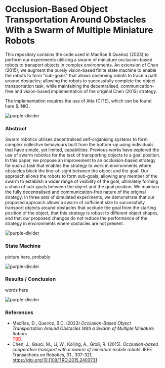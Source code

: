# Occlusion-Based Object Transportation Around Obstacles With a Swarm of Multiple Miniature Robots

This repository contains the code used in MacRae & Queiroz (2023) to perform our experiments utilising a swarm of miniature occlusion-based robots to transport objects in complex environments. An extension of Chen (2015), we augment the purely vision-based finite state machine to enable the robots to form "sub-goals" that allows observing robots to trace a path around obstacles; allowing the robots to successfully complete the object transportation task, while maintaining the decentralised, communication-free and vision-based implementation of the original Chen (2015) strategy.

The implementation requires the use of Atta (CITE), which can be found here (LINK). 



![purple-divider](https://user-images.githubusercontent.com/7065401/52071927-c1cd7100-2562-11e9-908a-dde91ba14e59.png)

### Abstract

Swarm robotics utilises decentralised self-organising systems to form complex collective behaviours built from the bottom-up using individuals that have simple, yet limited, capabilities. Previous works have explored the use of swarm robotics for the task of transporting objects to a goal position. In this paper, we propose an improvement to an occlusion-based strategy for such a task that enables the strategy to work in environments where obstacles block the line-of-sight between the object and the goal. Our approach allows the robots to form sub-goals; allowing any member of the swarm to establish a wider range of visibility of the goal, ultimately forming a chain of sub-goals between the object and the goal position. We maintain the fully decentralised and communication-free nature of the original strategy. In three sets of simulated experiments, we demonstrate that our proposed approach allows a swarm of sufficient size to successfully transport objects around obstacles that occlude the goal from the starting position of the object, that this strategy is robust to different object shapes, and that our proposed changes do not reduce the performance of the strategy in environments where obstacles are not present.


![purple-divider](https://user-images.githubusercontent.com/7065401/52071927-c1cd7100-2562-11e9-908a-dde91ba14e59.png)


### State Machine

picture here, probably


![purple-divider](https://user-images.githubusercontent.com/7065401/52071927-c1cd7100-2562-11e9-908a-dde91ba14e59.png)



### Results / Conclusion 

words here 

![purple-divider](https://user-images.githubusercontent.com/7065401/52071927-c1cd7100-2562-11e9-908a-dde91ba14e59.png)

### References

- MacRae, D., Queiroz, B.C. (2023) _Occlusion-Based Object Transportation Around Obstacles With a Swarm of Multiple Miniature Robots_  
<span style="color:red">TBD</span>.
- Chen, J., Gauci, M., Li, W., Kolling, A., Groß, R. (2015). _Occlusion-based cooperative transport with a swarm of miniature mobile robots._ IEEE Transactions on Robotics, 31 , 307-321, https://doi.org/10.1109/TRO.2015.2400731



